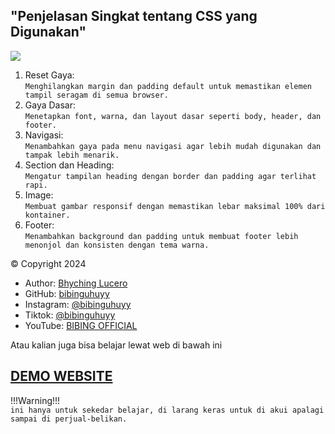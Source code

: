 ## "Penjelasan Singkat tentang CSS yang Digunakan"

<img src="https://i.imgur.com/4P2scZG.png">

 1. Reset Gaya: <br>
    `Menghilangkan margin dan padding default untuk memastikan elemen tampil seragam di semua browser.`
 2. Gaya Dasar: <br>
    `Menetapkan font, warna, dan layout dasar seperti body, header, dan footer.`
 3. Navigasi: <br>
    `Menambahkan gaya pada menu navigasi agar lebih mudah digunakan dan tampak lebih menarik.`
 4. Section dan Heading: <br>
    `Mengatur tampilan heading dengan border dan padding agar terlihat rapi.`
 5. Image: <br>
    `Membuat gambar responsif dengan memastikan lebar maksimal 100% dari kontainer.`
 6. Footer: <br>
    `Menambahkan background dan padding untuk membuat footer lebih menonjol dan konsisten dengan tema warna.`
    
    
© Copyright 2024
- Author: [Bhyching Lucero](https://whatsapp.com/channel/0029ValdnhV9sBIH07yfHc2f)
- GitHub: [bibinguhuyy](https://github.com/BibingUhuy)
- Instagram: [@bibinguhuyy](https://www.instagram.com/bibinguhuyy?igsh=cXJzcjNzd3U0cndt)
- Tiktok: [@bibinguhuyy](https://www.tiktok.com/@bibinguhuyy?_t=8p3nsfWOLhs&_r=1)
- YouTube: [BIBING OFFICIAL](https://youtube.com/@bibinguhuyy?si=urKtFMcqQ6JuKNlk)

Atau kalian juga bisa belajar lewat web di bawah ini <br>
## [DEMO WEBSITE](https://ayo-belajar-dasar-html.netlify.app/)

!!!Warning!!! <br>
`ini hanya untuk sekedar belajar, di larang keras untuk di akui apalagi sampai di perjual-belikan.`

